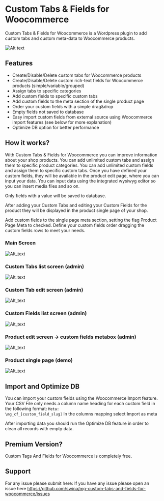 # Custom Tabs & Fields for Woocommerce
Custom Tabs & Fields for Woocommerce is a Wordpress plugin to add custom tabs and custom meta-data to Woocommerce products.

![Alt text](https://github.com/swina/mg-custom-tabs-and-fields-for-woocommerce/blob/master/assets/banner-772x250.jpg)
## Features

- Create/Disable/Delete custom tabs for Woocommerce products
- Create/Disable/Delete custom rich-text fields for Woocommerce products (simple/variable/grouped)
- Assign tabs to specific categories
- Add custom fields to specific custom tabs
- Add custom fields to the meta section of the single product page
- Order your custom fields with a simple drag&drop
- Empty fields not saved to database
- Easy import custom fields from external source using Woocommerce import features (see below for more explanation)
- Optimize DB option for better performance

## How it works?

With Custom Tabs & Fields for Woocommerce you can improve information about your shop products.
You can add unlimited custom tabs and assign them to specific product categories.
You can add unlimited custom fields and assign them to specific custom tabs.
Once you have defined your custom fields, they will be available in the product edit page, where you can input your data.
You can input data using the integrated wysiwyg editor so you can insert media files and so on.

Only fields with a value will be saved to database. 

After adding your Custom Tabs and editing your Custom Fields for the product they will be displayed in the product single page of your shop. 

Add custom fields to the single page meta section, setting the flag Product Page Meta to checked. 
Define your custom fields order dragging the custom fields rows to meet your needs.

### Main Screen
![Alt_text](https://github.com/swina/mg-custom-tabs-and-fields-for-woocommerce/blob/master/assets/screenshot-1.png)

### Custom Tabs list screen (admin)
![Alt_text](https://github.com/swina/mg-custom-tabs-and-fields-for-woocommerce/blob/master/assets/screenshot-2.png)
### Custom Tab edit screen (admin)
![Alt_text](https://github.com/swina/mg-custom-tabs-and-fields-for-woocommerce/blob/master/assets/screenshot-3.png)
### Custom Fields list screen (admin)
![Alt_text](https://github.com/swina/mg-custom-tabs-and-fields-for-woocommerce/blob/master/assets/screenshot-4.png)
### Product edit screen -> custom fields metabox (admin)
![Alt_text](https://github.com/swina/mg-custom-tabs-and-fields-for-woocommerce/blob/master/assets/screenshot-5.png)

### Product single page (demo)
![Alt_text](https://github.com/swina/mg-custom-tabs-and-fields-for-woocommerce/blob/master/assets/screenshot-6.png)

## Import and Optimize DB

You can import your custom fields using the Woocommerce Import feature. 
Your CSV File only needs a column name heading for each custom field in the following format: <code>Meta: \mg_cf\_[custom_field_slug]</code> In the columns mapping select Import as meta

After importing data you should run the Optimize DB feature in order to clean all records with empty data.

## Premium Version?
Custom Tags And Fields for Woocommerce is completely free. 

## Support
For any issue please submit here:
If you have any issue please open an issue here https://github.com/swina/mg-custom-tabs-and-fields-for-woocommerce/issues
